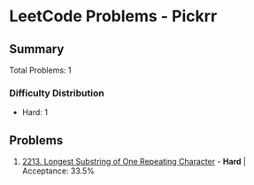 # LeetCode Problems - Pickrr

## Summary
Total Problems: 1

### Difficulty Distribution

- Hard: 1

## Problems

1. [2213. Longest Substring of One Repeating Character](https://leetcode.com/problems/longest-substring-of-one-repeating-character/) - **Hard** | Acceptance: 33.5%